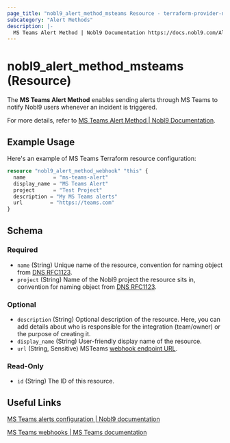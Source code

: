 ```yaml
---
page_title: "nobl9_alert_method_msteams Resource - terraform-provider-nobl9"
subcategory: "Alert Methods"
description: |-
  MS Teams Alert Method | Nobl9 Documentation https://docs.nobl9.com/Alert_Methods/ms-teams
---
```


# nobl9_alert_method_msteams (Resource)

The **MS Teams Alert Method** enables sending alerts through MS Teams to notify Nobl9 users whenever an incident is triggered.

For more details, refer to [MS Teams Alert Method | Nobl9 Documentation](https://docs.nobl9.com/Alert_Methods/ms-teams).

## Example Usage

Here's an example of MS Teams Terraform resource configuration:

```terraform
resource "nobl9_alert_method_webhook" "this" {
  name         = "ms-teams-alert"
  display_name = "MS Teams Alert"
  project      = "Test Project"
  description = "My MS Teams alerts"
  url		  = "https://teams.com"
}
```

<!-- schema generated by tfplugindocs -->
## Schema

### Required

- `name` (String) Unique name of the resource, convention for naming object from [DNS RFC1123](https://kubernetes.io/docs/concepts/overview/working-with-objects/names/#names).
- `project` (String) Name of the Nobl9 project the resource sits in, convention for naming object from [DNS RFC1123](https://kubernetes.io/docs/concepts/overview/working-with-objects/names/#names).

### Optional

- `description` (String) Optional description of the resource. Here, you can add details about who is responsible for the integration (team/owner) or the purpose of creating it.
- `display_name` (String) User-friendly display name of the resource.
- `url` (String, Sensitive) MSTeams [webhook endpoint URL](https://learn.microsoft.com/en-us/microsoftteams/platform/webhooks-and-connectors/how-to/add-incoming-webhook).

### Read-Only

- `id` (String) The ID of this resource.

## Useful Links

[MS Teams alerts configuration | Nobl9 documentation](https://docs.nobl9.com/Alert_Methods/msteams/)

[MS Teams webhooks | MS Teams documentation](https://learn.microsoft.com/en-us/microsoftteams/platform/webhooks-and-connectors/how-to/add-incoming-webhook)